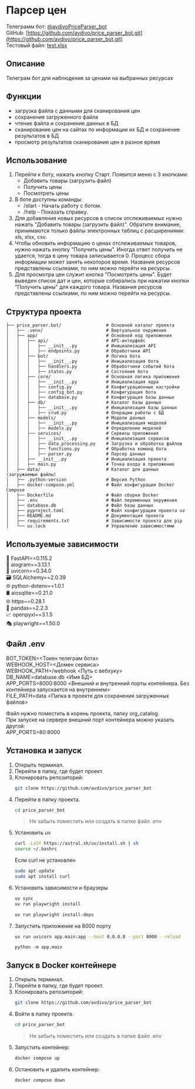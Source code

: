 # Парсер цен


Телеграмм бот: [@avdivoPriceParser_bot](https://t.me/avdivoPriceParser_bot)  
GitHub: [https://github.com/avdivo/price_parser_bot.git](https://github.com/avdivo/price_parser_bot.git)  
Тестовый файл: [test.xlsx](https://rawcdn.githack.com/avdivo/price_parser_bot/0aad70b2ee17df9d4f022008ad383f45dafcfca8/app/data/test.xlsx)


## Описание
Телеграм бот для наблюдения за ценами на выбранных ресурсах

## Функции
- загрузка файла с данными для сканирования цен
- сохранение загруженного файла
- чтение файла и сохранение данных в БД
- сканирование цен на сайтах по информации их БД и сохранение результатов в БД
- просмотр результатов сканирования цен в разное время

## Использование
1. Перейти к боту, нажать кнопку Старт. Появится меню с 3 кнопками:
   - Добавить товары (загрузить файл)
   - Получить цены
   - Посмотреть цены
2. В боте доступны команды:
   - /start - Начать работу с ботом.
   - /help - Показать справку.
3. Для добавления новых ресурсов в список отслеживаемых нужно нажать  "Добавить товары (загрузить файл)".
   Обратите внимание, принимаются только файлы электронных таблиц с расширениями: xls, xlsx, csv.
4. Чтобы обновить информацию о ценах отслеживаемых товаров, нужно нажать кнопку "Получить цены". 
   Иногда ответ получить не удается, тогда в цену товара записывается 0. 
   Процесс сбора информации может занять некоторое время.
   Названия ресурсов представлены ссылками, по ним можно перейти на ресурсы.
5. Для просмотра цен служит кнопка "Посмотреть цены".
   Будет выведен список дат и цен, которые собирались при нажатии кнопки "Получить цены" для каждого товара.
   Названия ресурсов представлены ссылками, по ним можно перейти на ресурсы.
## Структура проекта

```plaintext
├── price_parser.bot/                 # Основной каталог проекта
│   ├── .venv/                        # Виртуальное окружение
│   ├── app/                          # Основной код приложения
│   │   ├── api/                      # API-интерфейс
│   │   │   ├── __init__.py           # Инициализация API
│   │   │   ├── endpoints.py          # Обработчики API
│   │   ├── bot/                      # Логика бота
│   │   │   ├── __init__.py           # Инициализация бота
│   │   │   ├── handlers.py           # Обработчики событий бота
│   │   │   ├── states.py             # Состояния бота
│   │   ├── core/                     # Основная логика приложения
│   │   │   ├── __init__.py           # Инициализация ядра
│   │   │   ├── config.py             # Конфигурационные настройки
│   │   │   ├── config_bot.py         # Конфигурация бота
│   │   │   ├── database.py           # Конфигурация базы данных
│   │   ├── db/                       # Каталог базы данных
│   │   │   ├── __init__.py           # Инициализация базы данных
│   │   │   ├── crud.py               # Операции работы с БД
│   │   ├── models/                   # Модели данных
│   │   │   ├── __init__.py           # Инициализация моделей
│   │   │   ├── models.py             # Определение моделей
│   │   ├── services/                 # Сервисы приложения
│   │   │   ├── __init__.py           # Инициализация сервисов
│   │   │   ├── data_processing.py    # Загрузка и обработка файлов
│   │   │   ├── functions.py          # Обработка команд бота
│   │   │   ├── parser.py             # Парсер данных
│   │   ├── __init__.py               # Инициализация проекта
│   │   ├── main.py                   # Точка входа в приложение
│   ├── data/                         # Каталог для данных (загружаемые файлы)
│   ├── .python-version               # Версия Python
│   ├── docker-compose.yml            # Файл конфигурации Docker Compose
│   ├── Dockerfile                    # Файл сборки Docker
│   ├── .env                          # Файл переменных окружения
│   ├── database.db                   # Файл базы данных
│   ├── pyproject.toml                # Файл конфигурации проекта uv
│   ├── README.md                     # Документация проекта
│   ├── requirements.txt              # Зависимости проекта для pip
│   └── uv.lock                       # Управление зависимостями
```

## Используемые зависимости
🚀  FastAPI==0.115.2  
🤖  aiogram==3.13.1  
🦄  uvicorn==0.34.0  
🗃️  SQLAlchemy==2.0.39  
🌐   python-dotenv==1.0.1  
🛢️   aiosqlite==0.21.0  
🌐   httpx~=0.28.1  
🐼  pandas==2.2.3  
📈  openpyxl==3.1.5  
🎭  playwright==1.50.0  


## Файл .env
BOT_TOKEN=<Токен телеграм бота>   
WEBHOOK_HOST=<Домен сервиса>  
WEBHOOK_PATH=/webhook <Путь с вебхуку>  
DB_NAME=database.db <Имя БД>  
APP_PORTS=8000:8000 <Внешний и внутренний порты контейнера. Без контейнера запускается на внутреннем>  
FILE_PATH=data <Папка в проекте для сохранения загруженных файлов>  

Файл нужно поместить в корень проекта, папку org_catalog.  
При запуске на сервере внешний порт контейнера можно указать другой:  
APP_PORTS=80:8000  


## Установка и запуск
1. Открыть терминал.
2. Перейти в папку, где будет проект.
3. Клонировать репозиторий:
    ```bash
    git clone https://github.com/avdivo/price_parser_bot
    ```
4. Перейти в папку проекта.
    ```bash
    cd price_parser_bot
    ```
   > Не забыть поместить или создать в папке файл .env
5. Установить uv
    ```bash
   curl -LsSf https://astral.sh/uv/install.sh | sh
   source ~/.bashrc
    ```
   Если curl не установлен
   ```bash
   sudo apt update
   sudo apt install curl
    ```
6. Установить зависимости и браузеры
   ```bash
   uv sync
   uv run playwright install
   ```
   ```bash
   uv run playwright install-deps
   ```
7. Запустить приложение на 8000 порту
   ```bash
   uv run uvicorn app.main:app --host 0.0.0.0 --port 8000 --reload
   ```
   ```
   python -m app.main
   ```
   
##  Запуск в Docker контейнере

1. Открыть терминал.
2. Перейти в папку, где будет проект.
3. Клонировать репозиторий:
    ```bash
    git clone https://github.com/avdivo/price_parser_bot
    ```
4. Войти в папку проекта.
    ```bash
    cd price_parser_bot
    ```
   > Не забыть поместить или создать в папке файл .env
5. Запустить контейнер:
    ```bash
    docker compose up
    ```
6. Остановить и удалить контейнер:
    ```bash
    docker compose down
    ```
